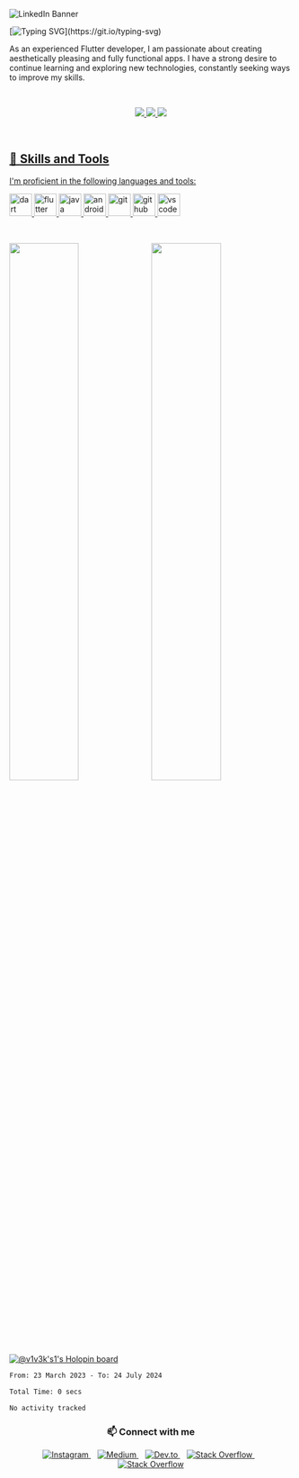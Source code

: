 ![LinkedIn Banner](https://user-images.githubusercontent.com/64553247/224408765-7ae29ae2-a93c-4b2c-908f-d773013b4597.png)


[![Typing SVG](https://readme-typing-svg.demolab.com?font=Fira+Code&pause=1000&color=00FF0674&width=435&lines=Hi+there!+I'm+Vivek!)](https://git.io/typing-svg)

As an experienced Flutter developer, I am passionate about creating aesthetically pleasing and fully functional apps. I have a strong desire to continue learning and exploring new technologies, constantly seeking ways to improve my skills.


<br>

<p float="left" align="center">
  <a href="https://github.com/WillDev12">
    <img src="https://img.shields.io/github/followers/viveeeeeek?style=for-the-badge&logo=github">
  <a href="https://github.com/WillDev12">
    <img src="https://img.shields.io/github/stars/viveeeeeek?style=for-the-badge&logo=git">
  <a href="https://github.com/WillDev12/WillDev12">
    <img src="https://img.shields.io/github/watchers/viveeeeeek/WillDev12?style=for-the-badge&logo=git">
</p><br>

## 🚀 Skills and Tools  


I'm proficient in the following languages and tools:

<p align="left">
  <a href="https://dart.dev" target="_blank">
    <img src="https://www.vectorlogo.zone/logos/dartlang/dartlang-icon.svg" alt="dart" width="40" height="40"/>
  </a>
  <a href="https://flutter.dev" target="_blank">
    <img src="https://www.vectorlogo.zone/logos/flutterio/flutterio-icon.svg" alt="flutter" width="40" height="40"/>
  </a>
  <a href="https://www.java.com" target="_blank">
    <img src="https://www.vectorlogo.zone/logos/java/java-icon.svg" alt="java" width="40" height="40"/>
  </a>
  <a href="https://developer.android.com/studio" target="_blank">
    <img src="https://www.vectorlogo.zone/logos/android/android-icon.svg" alt="android" width="40" height="40"/>
  </a>
  <a href="https://git-scm.com/" target="_blank">
    <img src="https://www.vectorlogo.zone/logos/git-scm/git-scm-icon.svg" alt="git" width="40" height="40"/>
  </a>
  <a href="https://github.com/" target="_blank">
    <img src="https://www.vectorlogo.zone/logos/github/github-icon.svg" alt="github" width="40" height="40"/>
  </a>
  <a href="https://code.visualstudio.com/" target="_blank">
    <img src="https://www.vectorlogo.zone/logos/visualstudio_code/visualstudio_code-icon.svg" alt="vscode" width="40" height="40"/>
  </a>
</p>

<br>



<p align="left">
    <img width="49.5%" src="https://github-readme-stats.vercel.app/api/?username=viveeeeeek&theme=prussian&show_icons=true&count_private=true&hide_border=true" />
    <img width="49.5%" src="http://github-readme-streak-stats.herokuapp.com?user=viveeeeeek&theme=prussian&show_icons=true&count_private=true&hide_border=true" />
</p>
<br>


<a href="https://holopin.io/@v1v3k's"><img src="https://holopin.me/v1v3k" alt="@v1v3k's1&#39;s Holopin board"></a>


<!--START_SECTION:waka-->

```txt
From: 23 March 2023 - To: 24 July 2024

Total Time: 0 secs

No activity tracked
```

<!--END_SECTION:waka-->




<!-- Connect with me -->
<h3 align="center">📫 Connect with me</h3>
<p align="center">
    <a href="https://instagram.com/viveeeeeek">
        <img src="https://img.shields.io/badge/Instagram--_.svg?style=social&logo=instagram&color=8a3ab9" alt="Instagram">
    </a>&nbsp;&nbsp;
    <a href="https://medium.com/@viveeeeeek">
        <img src="https://img.shields.io/badge/Medium--_.svg?style=social&logo=medium&color=black" alt="Medium">
    </a>&nbsp;&nbsp;
    <a href="https://dev.to/sonawanevivek">
        <img src="https://img.shields.io/badge/Dev.to--_.svg?style=social&logo=dev.to&color=black" alt="Dev.to">
    </a>&nbsp;&nbsp;
    <a href="https://stackoverflow.com/users/14314951/v1v3k">
        <img src="https://img.shields.io/badge/Stack%20Overflow--_.svg?style=social&logo=stackoverflow&color=FE7A16" alt="Stack Overflow">
    </a>&nbsp;&nbsp;
    <a href="https://twitter.com/viiv3k">
        <img src="https://img.shields.io/badge/Twitter--_.svg?style=social&logo=stackoverflow&color=FE7A16" alt="Stack Overflow">
    </a>
</p>
